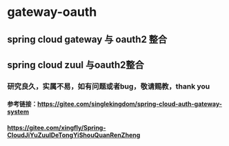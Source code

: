 # gateway-oauth
## spring cloud gateway 与 oauth2 整合
## spring cloud zuul 与oauth2整合
### 研究良久，实属不易，如有问题或者bug，敬请赐教，thank you
#### 参考链接：https://gitee.com/singlekingdom/spring-cloud-auth-gateway-system
####            https://gitee.com/xingfly/Spring-CloudJiYuZuulDeTongYiShouQuanRenZheng

